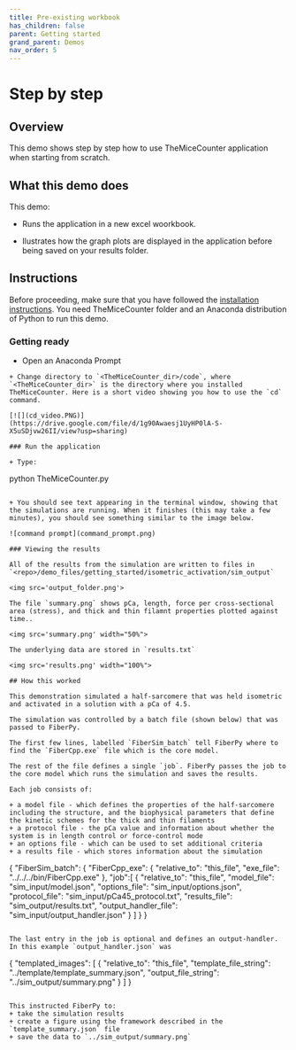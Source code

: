 ```yaml
---
title: Pre-existing workbook
has_children: false
parent: Getting started
grand_parent: Demos
nav_order: 5
---
```


# Step by step

## Overview

This demo shows step by step how to use TheMiceCounter application when starting from scratch.

## What this demo does

This demo:

+ Runs the application in a new excel woorkbook.

+ Ilustrates how the graph plots are displayed in the application  before being saved on your results folder.

## Instructions

Before proceeding, make sure that you have followed the [installation instructions](../../../installation/installation.html). You need TheMiceCounter folder and an Anaconda distribution of Python to run this demo.

### Getting ready

+ Open an Anaconda Prompt

```
+ Change directory to `<TheMiceCounter_dir>/code`, where `<TheMiceCounter_dir>` is the directory where you installed TheMiceCounter. Here is a short video showing you how to use the `cd` command.

[![](cd_video.PNG)](https://drive.google.com/file/d/1g90Awaesj1UyHP0lA-S-X5uSDjvw26II/view?usp=sharing)

### Run the application

+ Type:
 ```
 python TheMiceCounter.py 
 ```

+ You should see text appearing in the terminal window, showing that the simulations are running. When it finishes (this may take a few minutes), you should see something similar to the image below.

![command prompt](command_prompt.png)

### Viewing the results

All of the results from the simulation are written to files in `<repo>/demo_files/getting_started/isometric_activation/sim_output`

<img src='output_folder.png'>

The file `summary.png` shows pCa, length, force per cross-sectional area (stress), and thick and thin filamnt properties plotted against time..

<img src='summary.png' width="50%">

The underlying data are stored in `results.txt`

<img src='results.png' width="100%">

## How this worked

This demonstration simulated a half-sarcomere that was held isometric and activated in a solution with a pCa of 4.5.

The simulation was controlled by a batch file (shown below) that was passed to FiberPy.

The first few lines, labelled `FiberSim_batch` tell FiberPy where to find the `FiberCpp.exe` file which is the core model.

The rest of the file defines a single `job`. FiberPy passes the job to the core model which runs the simulation and saves the results.

Each job consists of:

+ a model file - which defines the properties of the half-sarcomere including the structure, and the biophysical parameters that define the kinetic schemes for the thick and thin filaments
+ a protocol file - the pCa value and information about whether the system is in length control or force-control mode
+ an options file - which can be used to set additional criteria
+ a results file - which stores information about the simulation

````
{
    "FiberSim_batch": {
        "FiberCpp_exe":
        {
            "relative_to": "this_file",
            "exe_file": "../../../bin/FiberCpp.exe"
        },
        "job":[
            {
                "relative_to": "this_file",
                "model_file": "sim_input/model.json",
                "options_file": "sim_input/options.json",
                "protocol_file": "sim_input/pCa45_protocol.txt",
                "results_file": "sim_output/results.txt",
                "output_handler_file": "sim_input/output_handler.json"
            }
        ]
    }
}
````

The last entry in the job is optional and defines an output-handler. In this example `output_handler.json` was

````
{
    "templated_images":
    [
        {
            "relative_to": "this_file",
            "template_file_string": "../template/template_summary.json",
            "output_file_string": "../sim_output/summary.png"
        }
    ]
}
````

This instructed FiberPy to:
+ take the simulation results
+ create a figure using the framework described in the `template_summary.json` file
+ save the data to `../sim_output/summary.png`

